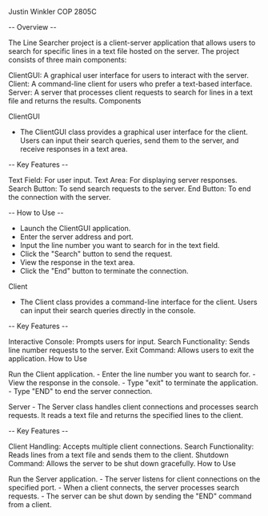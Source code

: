 Justin Winkler
COP 2805C

-- Overview --


The Line Searcher project is a client-server application that allows users to search for specific lines in a text file hosted on the server. The project consists of three main components:

ClientGUI: A graphical user interface for users to interact with the server.
Client: A command-line client for users who prefer a text-based interface.
Server: A server that processes client requests to search for lines in a text file and returns the results.
Components

ClientGUI
  - The ClientGUI class provides a graphical user interface for the client. Users can input their search queries, send them to the server, and receive responses in a text area.

-- Key Features --

Text Field: For user input.
Text Area: For displaying server responses.
Search Button: To send search requests to the server.
End Button: To end the connection with the server.

-- How to Use --

  - Launch the ClientGUI application.
  - Enter the server address and port.
  - Input the line number you want to search for in the text field.
  - Click the "Search" button to send the request.
  - View the response in the text area.
  - Click the "End" button to terminate the connection.
    
Client
  - The Client class provides a command-line interface for the client. Users can input their search queries directly in the console.

-- Key Features --

Interactive Console: Prompts users for input.
Search Functionality: Sends line number requests to the server.
Exit Command: Allows users to exit the application.
How to Use

Run the Client application.
    - Enter the line number you want to search for.
    - View the response in the console.
    - Type "exit" to terminate the application.
    - Type "END" to end the server connection.
    
Server
    - The Server class handles client connections and processes search requests. It reads a text file and returns the specified lines to the client.

-- Key Features --

Client Handling: Accepts multiple client connections.
Search Functionality: Reads lines from a text file and sends them to the client.
Shutdown Command: Allows the server to be shut down gracefully.
How to Use

Run the Server application.
    - The server listens for client connections on the specified port.
    - When a client connects, the server processes search requests.
    - The server can be shut down by sending the "END" command from a client.
